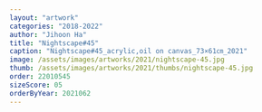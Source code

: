 ```yaml
---
layout: "artwork"
categories: "2018-2022"
author: "Jihoon Ha"
title: "Nightscape#45"
caption: "Nightscape#45_acrylic,oil on canvas_73×61㎝_2021"
image: /assets/images/artworks/2021/nightscape-45.jpg
thumb: /assets/images/artworks/2021/thumbs/nightscape-45.jpg
order: 22010545
sizeScore: 05
orderByYear: 2021062
---
```

